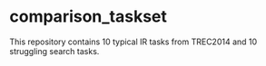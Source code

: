 # comparison_taskset
This repository contains 10 typical IR tasks from TREC2014 and 10 struggling search tasks.
